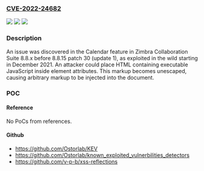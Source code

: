 ### [CVE-2022-24682](https://cve.mitre.org/cgi-bin/cvename.cgi?name=CVE-2022-24682)
![](https://img.shields.io/static/v1?label=Product&message=n%2Fa&color=blue)
![](https://img.shields.io/static/v1?label=Version&message=n%2Fa&color=blue)
![](https://img.shields.io/static/v1?label=Vulnerability&message=n%2Fa&color=brighgreen)

### Description

An issue was discovered in the Calendar feature in Zimbra Collaboration Suite 8.8.x before 8.8.15 patch 30 (update 1), as exploited in the wild starting in December 2021. An attacker could place HTML containing executable JavaScript inside element attributes. This markup becomes unescaped, causing arbitrary markup to be injected into the document.

### POC

#### Reference
No PoCs from references.

#### Github
- https://github.com/Ostorlab/KEV
- https://github.com/Ostorlab/known_exploited_vulnerbilities_detectors
- https://github.com/v-p-b/xss-reflections

